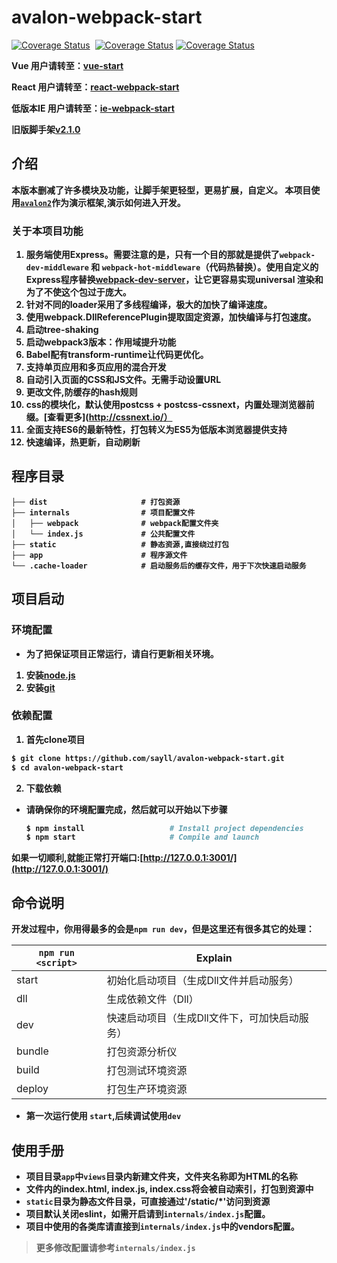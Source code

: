 # avalon-webpack-start
[![Coverage Status](https://travis-ci.org/sayll/avalon-webpack-start.svg?branch=master)](https://travis-ci.org/sayll/avalon-webpack-start)  [![Coverage Status](https://coveralls.io/repos/github/sayll/avalon-webpack-start/badge.svg)](https://coveralls.io/github/sayll/avalon-webpack-start) [![Coverage Status](https://codeclimate.com/github/sayll/avalon-webpack-start/badges/gpa.svg)](https://codeclimate.com/github/sayll/avalon-webpack-start)

<b>Vue 用户请转至：[vue-start](https://github.com/sayll/vue-start)</b>

<b>React 用户请转至：[react-webpack-start](https://github.com/sayll/react-webpack-start)</b>

<b>低版本IE 用户请转至：[ie-webpack-start](https://github.com/sayll/ie-webpack-start)</b>

<b>旧版脚手架[v2.1.0](https://github.com/sayll/avalon-webpack-start/tree/v2.1.0)

## 介绍
本版本删减了许多模块及功能，让脚手架更轻型，更易扩展，自定义。
本项目使用[`avalon2`](https://github.com/RubyLouvre/avalon)作为演示框架,演示如何进入开发。

### 关于本项目功能
1. 服务端使用Express。需要注意的是，只有一个目的那就是提供了`webpack-dev-middleware` 和 `webpack-hot-middleware`（代码热替换）。使用自定义的Express程序替换[webpack-dev-server](https://github.com/webpack/webpack-dev-server)，让它更容易实现universal 渲染和为了不使这个包过于庞大。
2. 针对不同的loader采用了多线程编译，极大的加快了编译速度。
3. 使用webpack.DllReferencePlugin提取固定资源，加快编译与打包速度。
4. 启动tree-shaking
5. 启动webpack3版本：作用域提升功能
6. Babel配有transform-runtime让代码更优化。
7. 支持单页应用和多页应用的混合开发
8. 自动引入页面的CSS和JS文件。无需手动设置URL
9. 更改文件,防缓存的hash规则
10. css的模块化，默认使用postcss + postcss-cssnext，内置处理浏览器前缀。[查看更多](http://cssnext.io/）
11. 全面支持ES6的最新特性，打包转义为ES5为低版本浏览器提供支持
12. 快速编译，热更新，自动刷新

## 程序目录

```
├── dist                     # 打包资源
├── internals                # 项目配置文件
│   ├── webpack              # webpack配置文件夹
│   └── index.js             # 公共配置文件
├── static                   # 静态资源,直接绕过打包
├── app                      # 程序源文件
└── .cache-loader            # 启动服务后的缓存文件，用于下次快速启动服务
```

## 项目启动

### 环境配置
* 为了把保证项目正常运行，请自行更新相关环境。
1. 安装[node.js](https://nodejs.org/)
2. 安装[git](https://git-scm.com/)

### 依赖配置
1. 首先clone项目
```bash
$ git clone https://github.com/sayll/avalon-webpack-start.git
$ cd avalon-webpack-start
```

2. 下载依赖
* 请确保你的环境配置完成，然后就可以开始以下步骤
  ```bash
  $ npm install                   # Install project dependencies
  $ npm start                     # Compile and launch
  ```
如果一切顺利,就能正常打开端口:[http://127.0.0.1:3001/](http://127.0.0.1:3001/)

## 命令说明

开发过程中，你用得最多的会是`npm run dev`，但是这里还有很多其它的处理：

|`npm run <script>`|Explain|
|------------------|-----------|
|start|初始化启动项目（生成Dll文件并启动服务）|
|dll|生成依赖文件（Dll）|
|dev|快速启动项目（生成Dll文件下，可加快启动服务）|
|bundle|打包资源分析仪|
|build|打包测试环境资源|
|deploy|打包生产环境资源|

* 第一次运行使用 `start`,后续调试使用`dev`

## 使用手册

* 项目目录`app`中`views`目录内新建文件夹，文件夹名称即为HTML的名称
* 文件内的index.html, index.js, index.css将会被自动索引，打包到资源中
* `static`目录为静态文件目录，可直接通过'/static/*'访问到资源
* 项目默认关闭eslint，如需开启请到`internals/index.js`配置。
* 项目中使用的各类库请直接到`internals/index.js`中的vendors配置。

> 更多修改配置请参考`internals/index.js`
